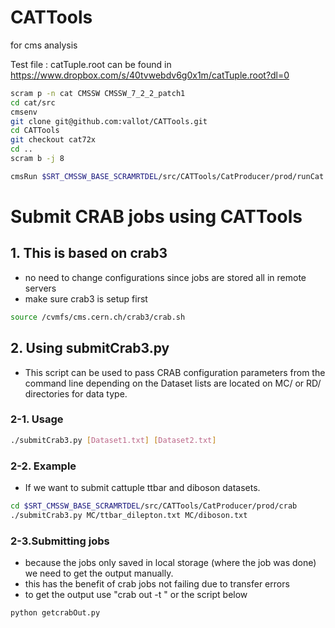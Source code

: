 CATTools
========

for cms analysis

Test file : catTuple.root can be found in https://www.dropbox.com/s/40tvwebdv6g0x1m/catTuple.root?dl=0
```bash
scram p -n cat CMSSW CMSSW_7_2_2_patch1
cd cat/src
cmsenv
git clone git@github.com:vallot/CATTools.git
cd CATTools
git checkout cat72x
cd ..
scram b -j 8

cmsRun $SRT_CMSSW_BASE_SCRAMRTDEL/src/CATTools/CatProducer/prod/runCat.py useMiniAOD=True inputFiles=file:/pnfs/user/jlee/DYJetsToLL_M-50_13TeV-madgraph-pythia8/miniaod.root

```

# Submit CRAB jobs using CATTools
## 1. This is based on crab3
 - no need to change configurations since jobs are stored all in remote servers
 - make sure crab3 is setup first
```bash
source /cvmfs/cms.cern.ch/crab3/crab.sh
```

## 2. Using submitCrab3.py
- This script can be used to pass CRAB configuration parameters from the command line depending on the Dataset lists are located on MC/ or RD/ directories for data type.

### 2-1. Usage 
```bash
./submitCrab3.py [Dataset1.txt] [Dataset2.txt]
```

### 2-2. Example
- If we want to submit cattuple ttbar and diboson datasets.
```bash
cd $SRT_CMSSW_BASE_SCRAMRTDEL/src/CATTools/CatProducer/prod/crab
./submitCrab3.py MC/ttbar_dilepton.txt MC/diboson.txt
```

### 2-3.Submitting jobs
- because the jobs only saved in local storage (where the job was done) we need to get the output manually. 
- this has the benefit of crab jobs not failing due to transfer errors
- to get the output use "crab out -t <taskdir>" or the script below
```bash
python getcrabOut.py
```
